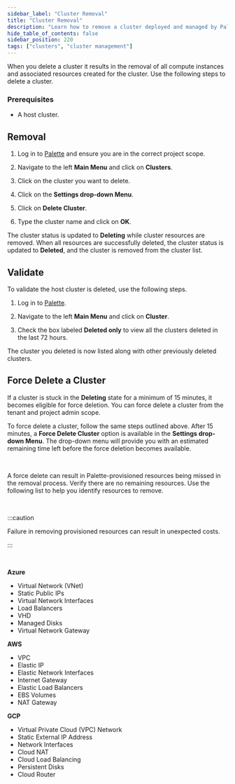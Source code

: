 ```yaml
---
sidebar_label: "Cluster Removal"
title: "Cluster Removal"
description: "Learn how to remove a cluster deployed and managed by Palette."
hide_table_of_contents: false
sidebar_position: 220
tags: ["clusters", "cluster management"]
---
```



When you delete a cluster it results in the removal of all compute instances and associated resources created for the cluster. Use the following steps to delete a cluster. 

### Prerequisites

* A host cluster.



## Removal

1. Log in to [Palette](https://console.spectrocloud.com) and ensure you are in the correct project scope.


2. Navigate to the left **Main Menu** and click on **Clusters**.


3. Click on the cluster you want to delete.


4. Click on the **Settings drop-down Menu**.


5. Click on **Delete Cluster**.


6. Type the cluster name and click on **OK**.

The cluster status is updated to **Deleting** while cluster resources are removed. When all resources are successfully deleted, the cluster status is updated to **Deleted**, and the cluster is removed from the cluster list.


## Validate

To validate the host cluster is deleted, use the following steps.

1. Log in to [Palette](https://console.spectrocloud.com).


2. Navigate to the left **Main Menu** and click on **Cluster**.


4. Check the box labeled **Deleted only** to view all the clusters deleted in the last 72 hours.

The cluster you deleted is now listed along with other previously deleted clusters.



## Force Delete a Cluster

If a cluster is stuck in the **Deleting** state for a minimum of 15 minutes, it becomes eligible for force deletion. You can force delete a cluster from the tenant and project admin scope.

To force delete a cluster, follow the same steps outlined above. After 15 minutes, a **Force Delete Cluster** option is available in the **Settings drop-down Menu**. The drop-down menu will provide you with an estimated remaining time left before the force deletion becomes available.

<br />


A force delete can result in Palette-provisioned resources being missed in the removal process. Verify there are no remaining resources. Use the following list to help you identify resources to remove.

<br />

:::caution

Failure in removing provisioned resources can result in unexpected costs.   

:::

<br />

**Azure**

- Virtual Network (VNet)
- Static Public IPs
- Virtual Network Interfaces
- Load Balancers
- VHD
- Managed Disks
- Virtual Network Gateway



**AWS**

- VPC
- Elastic IP
- Elastic Network Interfaces
- Internet Gateway
- Elastic Load Balancers
- EBS Volumes
- NAT Gateway


**GCP**

- Virtual Private Cloud (VPC) Network
- Static External IP Address
- Network Interfaces 
- Cloud NAT
- Cloud Load Balancing
- Persistent Disks
- Cloud Router




